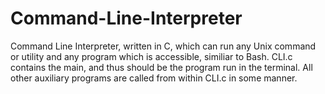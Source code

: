 # Command-Line-Interpreter
Command Line Interpreter, written in C, which can run any Unix command or utility and any program which is accessible, similiar to Bash.
CLI.c contains the main, and thus should be the program run in the terminal. All other auxiliary programs are called from within CLI.c in some manner.

